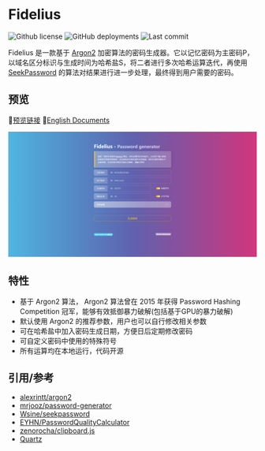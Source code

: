 # Fidelius
![Github license](https://img.shields.io/github/license/Siriusq/Fidelius?style=flat-square)
![GitHub deployments](https://img.shields.io/github/deployments/Siriusq/Fidelius/github-pages?label=Github%20Pages&logo=github&style=flat-square)
![Last commit](https://img.shields.io/github/last-commit/Siriusq/Fidelius?logo=git&style=flat-square)

Fidelius 是一款基于 [Argon2](https://en.wikipedia.org/wiki/Argon2) 加密算法的密码生成器。它以记忆密码为主密码P，以域名区分标识与生成时间为哈希盐S，将二者进行多次哈希运算迭代，再使用 [SeekPassword](https://github.com/Wsine/seekpassword) 的算法对结果进行进一步处理，最终得到用户需要的密码。

## 预览
🔗[预览链接](https://siriusq.top/Fidelius/)
🔗[English Documents](https://github.com/Siriusq/Fidelius/blob/master/README_en.md)

![](https://github.com/Siriusq/Fidelius/blob/master/preview.png)

## 特性
- 基于 Argon2 算法， Argon2 算法曾在 2015 年获得 Password Hashing Competition 冠军，能够有效抵御暴力破解(包括基于GPU的暴力破解)
- 默认使用 Argon2 的推荐参数，用户也可以自行修改相关参数
- 可在哈希盐中加入密码生成日期，方便日后定期修改密码
- 可自定义密码中使用的特殊符号
- 所有运算均在本地运行，代码开源

## 引用/参考
- [alexrintt/argon2](https://github.com/alexrintt/argon2)
- [mrjooz/password-generator](https://github.com/mrjooz/password-generator/tree/master)
- [Wsine/seekpassword](https://github.com/Wsine/seekpassword)
- [EYHN/PasswordQualityCalculator](https://github.com/EYHN/PasswordQualityCalculator)
- [zenorocha/clipboard.js](https://github.com/zenorocha/clipboard.js)
- [Quartz](https://bootswatch.com/quartz/)
